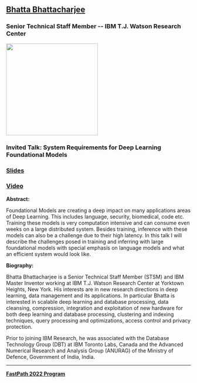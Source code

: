 ## [Bhatta Bhattacharjee](https://researcher.watson.ibm.com/researcher/view.php?person=us-bhatta)
### Senior Technical Staff Member -- IBM T.J. Watson Research Center

<img src="https://s3.us.cloud-object-storage.appdomain.cloud/res-photos/2355.jpg" width="250">

### Invited Talk:  **System Requirements for Deep Learning Foundational Models**

### [Slides]()

### [Video]()

**Abstract:**

Foundational Models are creating a deep impact on many applications areas of Deep Learning.  This includes language, security, biomedical, code etc.  Training these models is very computation intensive and can consume even weeks on a large distributed system. Besides training, inference with these models can also be a challenge due to their high latency.  In this talk I will describe the challenges posed in training and inferring with large foundational models with special emphasis on language models and what an efficient system would look like.

**Biography:**

Bhatta Bhattacharjee is a Senior Technical Staff Member (STSM) and IBM Master Inventor working at IBM T.J. Watson Research Center at Yorktown Heights, New York.  His interests are in new research directions in deep learning, data management and its applications. In particular Bhatta is interested in scalable deep learning and database processing, data cleansing, compression, integration and exploitation of new hardware for both deep learning and database processing, clustering and indexing techniques, query processing and optimizations, access control and privacy protection.

Prior to joining IBM Research, he was associated with the Database Technology Group (DBT) at IBM Toronto Labs, Canada and the Advanced Numerical Research and Analysis Group (ANURAG) of the Ministry of Defence, Government of India, India.

----
**[FastPath 2022 Program](https://fastpathconference.github.io/FastPath2022/)**
